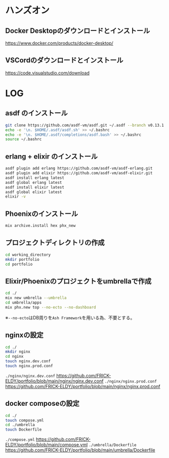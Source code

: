 # ハンズオン
## Docker Desktopのダウンロードとインストール
https://www.docker.com/products/docker-desktop/
## VSCordのダウンロードとインストール
https://code.visualstudio.com/download
# LOG
## asdf のインストール 
```bash
git clone https://github.com/asdf-vm/asdf.git ~/.asdf --branch v0.13.1
echo -e '\n. $HOME/.asdf/asdf.sh' >> ~/.bashrc
echo -e '\n. $HOME/.asdf/completions/asdf.bash' >> ~/.bashrc
source ~/.bashrc
```
## erlang + elixir のインストール
```bash
asdf plugin add erlang https://github.com/asdf-vm/asdf-erlang.git
asdf plugin add elixir https://github.com/asdf-vm/asdf-elixir.git
asdf install erlang latest
asdf global erlang latest
asdf install elixir latest
asdf global elixir latest
elixir -v
```
## Phoenixのインストール
```bash
mix archive.install hex phx_new
```
## プロジェクトディレクトリの作成
```bash
cd working_directory
mkdir portfolio
cd portfolio
```
## Elixir/Phoenixのプロジェクトをumbrellaで作成
```bash
cd ./
mix new umbrella --umbrella
cd umbrella/apps
mix phx.new top --no-ecto --no-dashboard
```
※`--no-ecto`はDB周りを`Ash Framework`を用いる為、不要とする。
## nginxの設定
```bash
cd ./
mkdir nginx
cd nginx
touch nginx.dev.conf
touch nginx.prod.conf
```
`./nginx/nginx.dev.conf`
https://github.com/FRICK-ELDY/portfolio/blob/main/nginx/nginx.dev.conf
`./nginx/nginx.prod.conf`
https://github.com/FRICK-ELDY/portfolio/blob/main/nginx/nginx.prod.conf
## docker composeの設定
```bash
cd ./
touch compose.yml
cd ./umbrella
touch Dockerfile
```
`./compose.yml`
https://github.com/FRICK-ELDY/portfolio/blob/main/compose.yml
`./umbrella/Dockerfile`
https://github.com/FRICK-ELDY/portfolio/blob/main/umbrella/Dockerfile
